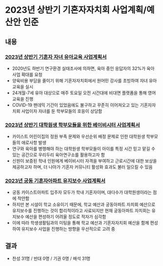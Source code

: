 ﻿2023년 상반기 기혼자자치회 사업계획/예산안 인준
===

## 내용

### [2023년 상반기 기혼자 자녀 유아교육 사업계획서](agenda09-01.md)

- 2020년도 하반기 연구환경 실태조사에 의하면, 육아 중인 응답자의 32%가 육아 사업 확대를 요청
- 양육비용 부담을 줄이기 위해 기혼자자치회에서 원어민 강사를 초빙하여 자녀 유아교육을 실시
- 24개월-7세 유아 대상으로 매주 토요일 오전 시간대에 비대면 플랫폼을 통해 영어교육을 진행
- COVID-19 팬데믹 기간이 있었음에도 불구하고 꾸준히 이어져오고 있는 기혼자자치회 사업이자 자녀를 둔 학부모들의 호응이 상당함

### [2023년 상반기 대학원생 학부모들을 위한 베이비시터 사업계획서](agenda09-02.md)

- 카이스트 어린이집의 정원 부족 문제와 우선순위 배정 문제로 인한 대학원생 학부모들의 애로사항 발생
- 연구와 육아를 병행해야 하는 대학원생 학부모들이 아이를 특정 시간 믿고 맡길 수 있는 공간으로 우리두리 육아연구소를 활용하고자 함
- 신원이 보증된 학내 인원에게 베이비시터 자격을 부여하고 근로시간에 대한 보상을 제공하고자 하며, 더 나아가 기혼자 커뮤니티 활성화 효과도 불러 일으킬 수 있음

### [2023년 궁동 기혼자아파트 유지보수 사업계획서](agenda09-03.md)

- 궁동 카이스트아파트 입주자 모두가 학내 기혼자이며, 대다수가 대학원생이라는 점에 착안함
- 하지만 본 시설이 학교 소유이기 때문에, 학교 예산과 궁동아파트 자치회 예산으로 유지보수를 진행하는 것이 합리적이라고 사료되지만 현재 궁동아파트 자치회는 유지보수 예산을 편성하기 어려울 정도로 적자가 심각함
- 이에 따라 학생생활팀과의 미팅을 통해 학교 예산과 기혼자자치회 예산을 함께 편성하여 유지보수 사업을 진행하는 방향을 우선적으로 고려 중


## 결과
- 찬성 31명 / 반대 0명 / 기권 0명 / 배석 31명
